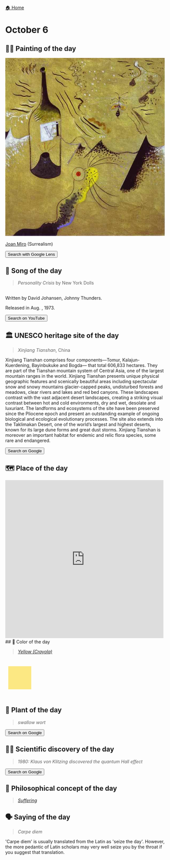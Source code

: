 
[🏠 Home](../../index.md)

# October 6

## 🧑‍🎨 Painting of the day

<img width="600" src="../img/Joan_Miro_1.jpg">

[Joan Miro](https://en.wikipedia.org/wiki/Joan_Miró) (Surrealism)

<button class="btn btn-success"
onclick=" window.open('https://lens.google.com/uploadbyurl?url=https://iretes.github.io/one-a-day/data/img/Joan_Miro_1.jpg','_blank')">
Search with Google Lens
</button>

## 🎼 Song of the day

> *Personality Crisis*
by New York Dolls

<br />Written by David Johansen, Johnny Thunders.

Released in Aug. , 1973.

<button class="btn btn-success"
onclick=" window.open('http://www.youtube.com/search?q=Personality Crisis by New York Dolls','_blank')">
Search on YouTube
</button>

## 🏛️ UNESCO heritage site of the day

> *Xinjiang Tianshan*, China

<p>Xinjiang Tianshan&nbsp;comprises four components&mdash;Tomur, Kalajun-Kuerdening, Bayinbukuke and Bogda&mdash; that total 606,833 hectares. They are part of the Tianshan mountain system of Central Asia, one of the largest mountain ranges in the world. Xinjiang Tianshan presents unique physical geographic features and scenically beautiful areas including spectacular snow and snowy mountains glacier-capped peaks, undisturbed forests and meadows, clear rivers and lakes and red bed canyons. These landscapes contrast with the vast adjacent desert landscapes, creating a striking visual contrast between hot and cold environments, dry and wet, desolate and luxuriant. The landforms and ecosystems of the site have been preserved since the Pliocene epoch and present an outstanding example of ongoing biological and ecological evolutionary processes. The site also extends into the Taklimakan Desert, one of the world&rsquo;s largest and highest deserts, known for its large dune forms and great dust storms. Xinjiang Tianshan is moreover an important habitat for endemic and relic flora species, some rare and endangered.</p>

<button class="btn btn-success"
onclick=" window.open('http://www.google.com/search?q=Xinjiang Tianshan','_blank')">
Search on Google
</button>

## 🗺️ Place of the day

<iframe
src="https://www.mapcrunch.com"
name="mapcrunch"
width="500"
height="500"
allowTransparency="true"
scrolling="no"
frameborder="0"
>
</iframe>
## 🎨 Color of the day

> *[Yellow (Crayola)](https://en.wikipedia.org/wiki/Shades_of_yellow#Yellow_(Crayola))*

<div style="color:#FCE883; font-size: 100px;">&#9632;</div>

## 🌿 Plant of the day

> *swallow wort*

<button class="btn btn-success"
onclick=" window.open('http://www.google.com/search?q=swallow wort','_blank')">
Search on Google
</button>

## 🧑‍🔬 Scientific discovery of the day

> *1980: Klaus von Klitzing discovered the quantum Hall effect*

<button class="btn btn-success"
onclick=" window.open('http://www.google.com/search?q=1980: Klaus von Klitzing discovered the quantum Hall effect','_blank')"> 
Search on Google
</button>

## 💭 Philosophical concept of the day

> *[Suffering](https://en.wikipedia.org/wiki/Suffering)*

## 🗣️ Saying of the day

> *Carpe diem*


'Carpe diem' is usually translated from the Latin as 'seize the day'. However, the more pedantic of Latin scholars may very well seize you by the throat if you suggest that translation. 
